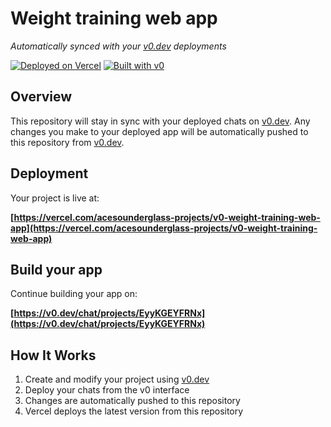 # Weight training web app

*Automatically synced with your [v0.dev](https://v0.dev) deployments*

[![Deployed on Vercel](https://img.shields.io/badge/Deployed%20on-Vercel-black?style=for-the-badge&logo=vercel)](https://vercel.com/acesounderglass-projects/v0-weight-training-web-app)
[![Built with v0](https://img.shields.io/badge/Built%20with-v0.dev-black?style=for-the-badge)](https://v0.dev/chat/projects/EyyKGEYFRNx)

## Overview

This repository will stay in sync with your deployed chats on [v0.dev](https://v0.dev).
Any changes you make to your deployed app will be automatically pushed to this repository from [v0.dev](https://v0.dev).

## Deployment

Your project is live at:

**[https://vercel.com/acesounderglass-projects/v0-weight-training-web-app](https://vercel.com/acesounderglass-projects/v0-weight-training-web-app)**

## Build your app

Continue building your app on:

**[https://v0.dev/chat/projects/EyyKGEYFRNx](https://v0.dev/chat/projects/EyyKGEYFRNx)**

## How It Works

1. Create and modify your project using [v0.dev](https://v0.dev)
2. Deploy your chats from the v0 interface
3. Changes are automatically pushed to this repository
4. Vercel deploys the latest version from this repository